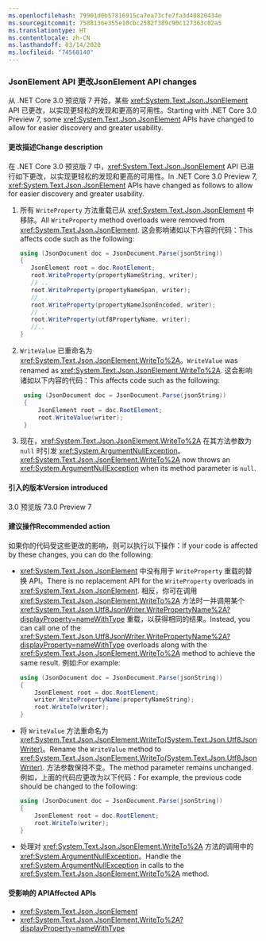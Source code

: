 ```yaml
---
ms.openlocfilehash: 79901d0b57816915ca7ea73cfe7fa3d40820434e
ms.sourcegitcommit: 7588136e355e10cbc2582f389c90c127363c02a5
ms.translationtype: HT
ms.contentlocale: zh-CN
ms.lasthandoff: 03/14/2020
ms.locfileid: "74568140"
---
```

### <a name="jsonelement-api-changes"></a><span data-ttu-id="b02d8-101">JsonElement API 更改</span><span class="sxs-lookup"><span data-stu-id="b02d8-101">JsonElement API changes</span></span>

<span data-ttu-id="b02d8-102">从 .NET Core 3.0 预览版 7 开始，某些 <xref:System.Text.Json.JsonElement> API 已更改，以实现更轻松的发现和更高的可用性。</span><span class="sxs-lookup"><span data-stu-id="b02d8-102">Starting with .NET Core 3.0 Preview 7, some <xref:System.Text.Json.JsonElement> APIs have changed to allow for easier discovery and greater usability.</span></span>

#### <a name="change-description"></a><span data-ttu-id="b02d8-103">更改描述</span><span class="sxs-lookup"><span data-stu-id="b02d8-103">Change description</span></span>

<span data-ttu-id="b02d8-104">在 .NET Core 3.0 预览版 7 中，<xref:System.Text.Json.JsonElement> API 已进行如下更改，以实现更轻松的发现和更高的可用性。</span><span class="sxs-lookup"><span data-stu-id="b02d8-104">In .NET Core 3.0 Preview 7, <xref:System.Text.Json.JsonElement> APIs have changed as follows to allow for easier discovery and greater usability.</span></span>

1. <span data-ttu-id="b02d8-105">所有 `WriteProperty` 方法重载已从 <xref:System.Text.Json.JsonElement> 中移除。</span><span class="sxs-lookup"><span data-stu-id="b02d8-105">All `WriteProperty` method overloads were removed from <xref:System.Text.Json.JsonElement>.</span></span> <span data-ttu-id="b02d8-106">这会影响诸如以下内容的代码：</span><span class="sxs-lookup"><span data-stu-id="b02d8-106">This affects code such as the following:</span></span>

   ```csharp
   using (JsonDocument doc = JsonDocument.Parse(jsonString))
   {
      JsonElement root = doc.RootElement;
      root.WriteProperty(propertyNameString, writer);
      // ..
      root.WriteProperty(propertyNameSpan, writer);
      // ..
      root.WriteProperty(propertyNameJsonEncoded, writer);
      // ..
      root.WriteProperty(utf8PropertyName, writer);
      //..
   }
   ```

1. <span data-ttu-id="b02d8-107">`WriteValue` 已重命名为 <xref:System.Text.Json.JsonElement.WriteTo%2A>。</span><span class="sxs-lookup"><span data-stu-id="b02d8-107">`WriteValue` was renamed as <xref:System.Text.Json.JsonElement.WriteTo%2A>.</span></span> <span data-ttu-id="b02d8-108">这会影响诸如以下内容的代码：</span><span class="sxs-lookup"><span data-stu-id="b02d8-108">This affects code such as the following:</span></span>

   ```csharp
    using (JsonDocument doc = JsonDocument.Parse(jsonString))
    {
        JsonElement root = doc.RootElement;
        root.WriteValue(writer);
    }
    ```

1. <span data-ttu-id="b02d8-109">现在，<xref:System.Text.Json.JsonElement.WriteTo%2A> 在其方法参数为 `null` 时引发 <xref:System.ArgumentNullException>。</span><span class="sxs-lookup"><span data-stu-id="b02d8-109"><xref:System.Text.Json.JsonElement.WriteTo%2A> now throws an <xref:System.ArgumentNullException> when its method parameter is `null`.</span></span>

#### <a name="version-introduced"></a><span data-ttu-id="b02d8-110">引入的版本</span><span class="sxs-lookup"><span data-stu-id="b02d8-110">Version introduced</span></span>

<span data-ttu-id="b02d8-111">3.0 预览版 7</span><span class="sxs-lookup"><span data-stu-id="b02d8-111">3.0 Preview 7</span></span>

#### <a name="recommended-action"></a><span data-ttu-id="b02d8-112">建议操作</span><span class="sxs-lookup"><span data-stu-id="b02d8-112">Recommended action</span></span>

<span data-ttu-id="b02d8-113">如果你的代码受这些更改的影响，则可以执行以下操作：</span><span class="sxs-lookup"><span data-stu-id="b02d8-113">If your code is affected by these changes, you can do the following:</span></span>

- <span data-ttu-id="b02d8-114"><xref:System.Text.Json.JsonElement> 中没有用于 `WriteProperty` 重载的替换 API。</span><span class="sxs-lookup"><span data-stu-id="b02d8-114">There is no replacement API for the `WriteProperty` overloads in <xref:System.Text.Json.JsonElement>.</span></span> <span data-ttu-id="b02d8-115">相反，你可在调用 <xref:System.Text.Json.JsonElement.WriteTo%2A> 方法时一并调用某个 <xref:System.Text.Json.Utf8JsonWriter.WritePropertyName%2A?displayProperty=nameWithType> 重载，以获得相同的结果。</span><span class="sxs-lookup"><span data-stu-id="b02d8-115">Instead, you can call one of the <xref:System.Text.Json.Utf8JsonWriter.WritePropertyName%2A?displayProperty=nameWithType> overloads along with the <xref:System.Text.Json.JsonElement.WriteTo%2A> method to achieve the same result.</span></span> <span data-ttu-id="b02d8-116">例如:</span><span class="sxs-lookup"><span data-stu-id="b02d8-116">For example:</span></span>

   ```csharp
   using (JsonDocument doc = JsonDocument.Parse(jsonString))
   {
       JsonElement root = doc.RootElement;
       writer.WritePropertyName(propertyNameString);
       root.WriteTo(writer);
   }
   ```

- <span data-ttu-id="b02d8-117">将 `WriteValue` 方法重命名为 <xref:System.Text.Json.JsonElement.WriteTo(System.Text.Json.Utf8JsonWriter)>。</span><span class="sxs-lookup"><span data-stu-id="b02d8-117">Rename the `WriteValue` method to <xref:System.Text.Json.JsonElement.WriteTo(System.Text.Json.Utf8JsonWriter)>.</span></span> <span data-ttu-id="b02d8-118">方法参数保持不变。</span><span class="sxs-lookup"><span data-stu-id="b02d8-118">The method parameter remains unchanged.</span></span> <span data-ttu-id="b02d8-119">例如，上面的代码应更改为以下代码：</span><span class="sxs-lookup"><span data-stu-id="b02d8-119">For example, the previous code should be changed to the following:</span></span>

   ```csharp
   using (JsonDocument doc = JsonDocument.Parse(jsonString))
   {
       JsonElement root = doc.RootElement;
       root.WriteTo(writer);
   }
   ```

- <span data-ttu-id="b02d8-120">处理对 <xref:System.Text.Json.JsonElement.WriteTo%2A> 方法的调用中的 <xref:System.ArgumentNullException>。</span><span class="sxs-lookup"><span data-stu-id="b02d8-120">Handle the <xref:System.ArgumentNullException> in calls to the <xref:System.Text.Json.JsonElement.WriteTo%2A> method.</span></span>

#### <a name="affected-apis"></a><span data-ttu-id="b02d8-121">受影响的 API</span><span class="sxs-lookup"><span data-stu-id="b02d8-121">Affected APIs</span></span>

- <xref:System.Text.Json.JsonElement>
- <xref:System.Text.Json.JsonElement.WriteTo%2A?displayProperty=nameWithType>

<!--

#### Affected APIs

- `Overload:System.Text.Json.JsonElement.WriteProperty`
- `M:System.Text.Json.JsonElement.WriteValue(System.Text.Json.Utf8JsonWriter)`

-->
